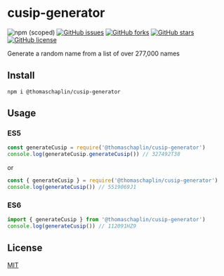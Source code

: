 # cusip-generator
![npm (scoped)](https://img.shields.io/npm/v/@thomaschaplin/cusip-generator)
[![GitHub issues](https://img.shields.io/github/issues/thomaschaplin/cusip-generator)](https://github.com/thomaschaplin/cusip-generator/issues)
[![GitHub forks](https://img.shields.io/github/forks/thomaschaplin/cusip-generator)](https://github.com/thomaschaplin/cusip-generator/network)
[![GitHub stars](https://img.shields.io/github/stars/thomaschaplin/cusip-generator)](https://github.com/thomaschaplin/cusip-generator/stargazers)
[![GitHub license](https://img.shields.io/github/license/thomaschaplin/cusip-generator)](https://github.com/thomaschaplin/cusip-generator/blob/master/LICENSE)

Generate a random name from a list of over 277,000 names

## Install

`npm i @thomaschaplin/cusip-generator`

## Usage

### ES5
```js
const generateCusip = require('@thomaschaplin/cusip-generator')
console.log(generateCusip.generateCusip()) // 327492T38
```

or

```js
const { generateCusip } = require('@thomaschaplin/cusip-generator')
console.log(generateCusip()) // 5519069J1
```

### ES6

```js
import { generateCusip } from '@thomaschaplin/cusip-generator')
console.log(generateCusip()) // 112091HZ9
```

## License 
[MIT](./LICENSE)